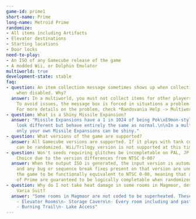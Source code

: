 ```yaml
---
game-id: prime1
short-name: Prime
long-name: Metroid Prime
randomize:
- All items including Artifacts
- Elevator destinations
- Starting locations
- Door locks
need-to-play:
- An ISO of any Gamecube release of the game
- A modded Wii, or Dolphin Emulator
multiworld: true
development-state: stable
faq:
- question: An item collection message sometimes shows up when collecting items, even
    when disabled. Why?
  answer: In a multiworld, you must not collect items for other players too quickly.
    To avoid issues, the message box is forced in situations a problem could happen.
    For more details on the problem, check *Randovania Help -> Multiworld*.
- question: What is a Shiny Missile Expansion?
  answer: "Missile Expansions have a 1 in 1024 of being Pok\xE9mon-style shiny: they
    look different but behave entirely the same as normal.\n\nIn a multiworld game,
    only your own Missile Expansions can be shiny."
- question: What versions of the game are supported?
  answer: All Gamecube versions are supported. If it plays with tank controls, it
    can be randomized. Wii/Trilogy version is not supported at this time.
- question: Won't seeds requiring glitches be incompletable on PAL, JP, and Player's
    Choice due to the version differences from NTSC 0-00?
  answer: When the output ISO is generated, the input version is automatically detected,
    and any bug or sequence break fixes present on that version are undone. This reverts
    the game to be functionally equivalent to NTSC 0-00, meaning that all versions
    of Prime are guaranteed to be logically completable when randomized.
- question: Why do I not take heat damage in some rooms in Magmoor, despite not having
    Varia Suit?
  answer: "Some rooms in Magmoor are not coded to be superheated. These include:\n
    - Elevator Rooms\n- Storage Cavern\n- Every room including and past Twin Fires\n
    - Burning Trail\n- Lake Access"
---
```

